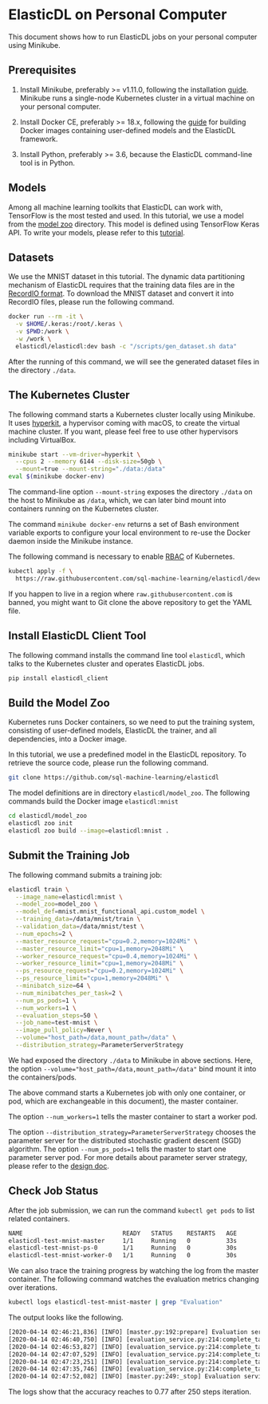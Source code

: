 # ElasticDL on Personal Computer

This document shows how to run ElasticDL jobs on your personal computer using
Minikube.

## Prerequisites

1. Install Minikube, preferably >= v1.11.0, following the installation
   [guide](https://kubernetes.io/docs/tasks/tools/install-minikube).  Minikube
   runs a single-node Kubernetes cluster in a virtual machine on your personal
   computer.

1. Install Docker CE, preferably >= 18.x, following the
   [guide](https://docs.docker.com/docker-for-mac/install/) for building Docker
   images containing user-defined models and the ElasticDL framework.

1. Install Python, preferably >= 3.6, because the ElasticDL command-line tool is
   in Python.

## Models

Among all machine learning toolkits that ElasticDL can work with, TensorFlow is
the most tested and used.  In this tutorial, we use a model from the [model
zoo](https://github.com/sql-machine-learning/elasticdl/tree/develop/model_zoo)
directory.  This model is defined using TensorFlow Keras API.  To write your
models, please refer to this [tutorial](./model_contribution.md).

## Datasets

We use the MNIST dataset in this tutorial.  The dynamic data partitioning
mechanism of ElasticDL requires that the training data files are in the
[RecordIO format](https://pypi.org/project/pyrecordio). To download the MNIST
dataset and convert it into RecordIO files, please run the following command.

```bash
docker run --rm -it \
  -v $HOME/.keras:/root/.keras \
  -v $PWD:/work \
  -w /work \
  elasticdl/elasticdl:dev bash -c "/scripts/gen_dataset.sh data"
```

After the running of this command, we will see the generated dataset files in
the directory `./data`.

## The Kubernetes Cluster

The following command starts a Kubernetes cluster locally using Minikube.  It
uses [hyperkit](https://github.com/moby/hyperkit), a hypervisor coming with
macOS, to create the virtual machine cluster.  If you want, please feel free to
use other hypervisors including VirtualBox.

```bash
minikube start --vm-driver=hyperkit \
  --cpus 2 --memory 6144 --disk-size=50gb \
  --mount=true --mount-string="./data:/data"
eval $(minikube docker-env)
```

The command-line option `--mount-string` exposes the directory `./data` on the
host to Minikube as `/data`, which, we can later bind mount into containers
running on the Kubernetes cluster.

The command `minikube docker-env` returns a set of Bash environment variable
exports to configure your local environment to re-use the Docker daemon inside
the Minikube instance.

The following command is necessary to enable
[RBAC](https://kubernetes.io/docs/reference/access-authn-authz/rbac/) of
Kubernetes.

```bash
kubectl apply -f \
  https://raw.githubusercontent.com/sql-machine-learning/elasticdl/develop/elasticdl/manifests/elasticdl-rbac.yaml
```

If you happen to live in a region where `raw.githubusercontent.com` is banned,
you might want to Git clone the above repository to get the YAML file.

## Install ElasticDL Client Tool

The following command installs the command line tool `elasticdl`, which talks to
the Kubernetes cluster and operates ElasticDL jobs.

```bash
pip install elasticdl_client
```

## Build the Model Zoo

Kubernetes runs Docker containers, so we need to put the training system,
consisting of user-defined models, ElasticDL the trainer, and all dependencies,
into a Docker image.

In this tutorial, we use a predefined model in the ElasticDL repository.  To
retrieve the source code, please run the following command.

```bash
git clone https://github.com/sql-machine-learning/elasticdl
```

The model definitions are in directory `elasticdl/model_zoo`.  The following
commands build the Docker image `elasticdl:mnist`

```bash
cd elasticdl/model_zoo
elasticdl zoo init
elasticdl zoo build --image=elasticdl:mnist .
```

## Submit the Training Job

The following command submits a training job:

```bash
elasticdl train \
  --image_name=elasticdl:mnist \
  --model_zoo=model_zoo \
  --model_def=mnist.mnist_functional_api.custom_model \
  --training_data=/data/mnist/train \
  --validation_data=/data/mnist/test \
  --num_epochs=2 \
  --master_resource_request="cpu=0.2,memory=1024Mi" \
  --master_resource_limit="cpu=1,memory=2048Mi" \
  --worker_resource_request="cpu=0.4,memory=1024Mi" \
  --worker_resource_limit="cpu=1,memory=2048Mi" \
  --ps_resource_request="cpu=0.2,memory=1024Mi" \
  --ps_resource_limit="cpu=1,memory=2048Mi" \
  --minibatch_size=64 \
  --num_minibatches_per_task=2 \
  --num_ps_pods=1 \
  --num_workers=1 \
  --evaluation_steps=50 \
  --job_name=test-mnist \
  --image_pull_policy=Never \
  --volume="host_path=/data,mount_path=/data" \
  --distribution_strategy=ParameterServerStrategy
```

We had exposed the directory `./data` to Minikube in above sections.  Here, the
option `--volume="host_path=/data,mount_path=/data"` bind mount it into the
containers/pods.

The above command starts a Kubernetes job with only one container, or pod, which
are exchangeable in this document), the master container.

The option `--num_workers=1` tells the master container to start a worker pod.

The option `--distribution_strategy=ParameterServerStrategy` chooses the
parameter server for the distributed stochastic gradient descent (SGD)
algorithm. The option `--num_ps_pods=1` tells the master to start one parameter
server pod. For more details about parameter server strategy, please refer to
the [design doc](/docs/designs/parameter_server.md).

## Check Job Status

After the job submission, we can run the command `kubectl get pods` to list
related containers.

```bash
NAME                            READY   STATUS    RESTARTS   AGE
elasticdl-test-mnist-master     1/1     Running   0          33s
elasticdl-test-mnist-ps-0       1/1     Running   0          30s
elasticdl-test-mnist-worker-0   1/1     Running   0          30s
```

We can also trace the training progress by watching the log from the master
container. The following command watches the evaluation metrics changing over
iterations.

```bash
kubectl logs elasticdl-test-mnist-master | grep "Evaluation"
```

The output looks like the following.

```txt
[2020-04-14 02:46:21,836] [INFO] [master.py:192:prepare] Evaluation service started
[2020-04-14 02:46:40,750] [INFO] [evaluation_service.py:214:complete_task] Evaluation metrics[v=50]: {'accuracy': 0.21933334}
[2020-04-14 02:46:53,827] [INFO] [evaluation_service.py:214:complete_task] Evaluation metrics[v=100]: {'accuracy': 0.5173333}
[2020-04-14 02:47:07,529] [INFO] [evaluation_service.py:214:complete_task] Evaluation metrics[v=150]: {'accuracy': 0.6253333}
[2020-04-14 02:47:23,251] [INFO] [evaluation_service.py:214:complete_task] Evaluation metrics[v=200]: {'accuracy': 0.752}
[2020-04-14 02:47:35,746] [INFO] [evaluation_service.py:214:complete_task] Evaluation metrics[v=250]: {'accuracy': 0.77}
[2020-04-14 02:47:52,082] [INFO] [master.py:249:_stop] Evaluation service stopped
```

The logs show that the accuracy reaches to 0.77 after 250 steps iteration.
